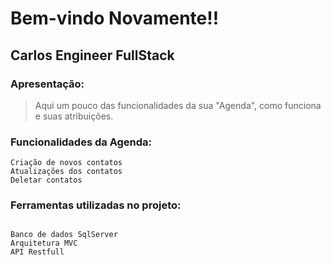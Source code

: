 # Bem-vindo Novamente!!
## Carlos Engineer FullStack

### Apresentação:
> Aqui um pouco das funcionalidades da sua "Agenda", como funciona e suas atribuições.

### Funcionalidades da Agenda:
```
Criação de novos contatos
Atualizações dos contatos
Deletar contatos
```

### Ferramentas utilizadas no projeto:
```

Banco de dados SqlServer
Arquitetura MVC
API Restfull
```
